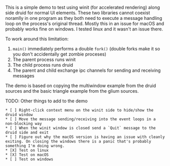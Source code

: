 This is a simple demo to test using winit (for accelerated rendering) along side druid for normal UI elements. These two libraries cannot coexist noramlly in one program as they both need to execute a message handling loop on the process's original thread. Mostly this in an issue for macOS and probably works fine on windows. I tested linux and it wasn't an issue there.

To work around this limitation:

1. `main()` immediately performs a double `fork()` (double forks make it so you don't accidentally get zombie proceses)
2. The parent process runs winit
3. The child process runs druid
4. The parent and child exchange ipc channels for sending and receiving messages

The demo is based on copying the multiwindow example from the druid sources and the basic triangle example from the glium sources.

TODO: Other things to add to the demo

    * [ ] Right-click context menu on the winit side to hide/show the druid window
    * [ ] Move the message sending/receiving into the event loops in a non-blocking way
    * [ ] When the winit window is closed send a `Quit` message to the druid side and exit
    * [ ] Figure out why the macOS version is having an issue with cleanly exiting. On closing the windows there is a panic that's probably something I'm doing wrong.
    * [X] Test on linux
    * [X] Test on macOS
    * [ ] Test on windows
